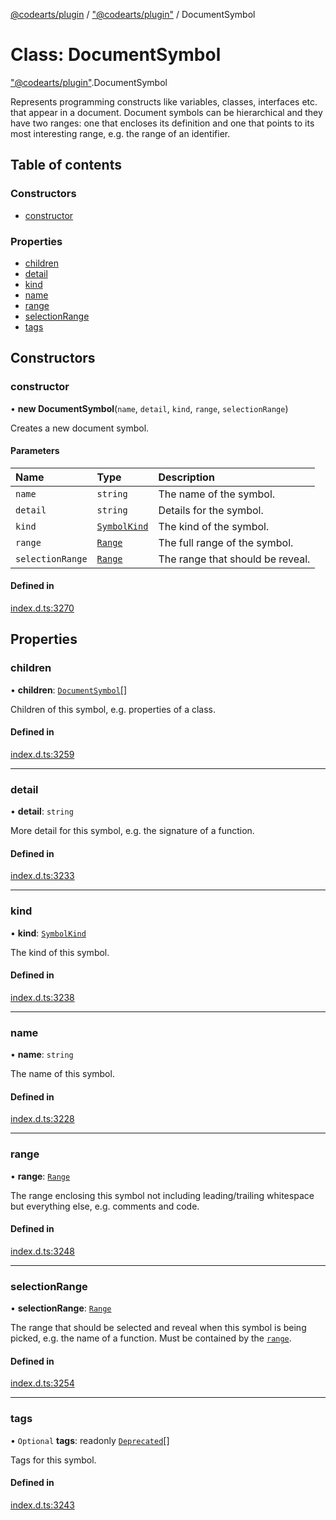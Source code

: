 [@codearts/plugin](../README.md) / ["@codearts/plugin"](../modules/_codearts_plugin_.md) / DocumentSymbol

# Class: DocumentSymbol

["@codearts/plugin"](../modules/_codearts_plugin_.md).DocumentSymbol

Represents programming constructs like variables, classes, interfaces etc. that appear in a document. Document
symbols can be hierarchical and they have two ranges: one that encloses its definition and one that points to
its most interesting range, e.g. the range of an identifier.

## Table of contents

### Constructors

- [constructor](codearts_plugin_.DocumentSymbol.md#constructor)

### Properties

- [children](codearts_plugin_.DocumentSymbol.md#children)
- [detail](codearts_plugin_.DocumentSymbol.md#detail)
- [kind](codearts_plugin_.DocumentSymbol.md#kind)
- [name](codearts_plugin_.DocumentSymbol.md#name)
- [range](codearts_plugin_.DocumentSymbol.md#range)
- [selectionRange](codearts_plugin_.DocumentSymbol.md#selectionrange)
- [tags](codearts_plugin_.DocumentSymbol.md#tags)

## Constructors

### constructor

• **new DocumentSymbol**(`name`, `detail`, `kind`, `range`, `selectionRange`)

Creates a new document symbol.

#### Parameters

| Name | Type | Description |
| :------ | :------ | :------ |
| `name` | `string` | The name of the symbol. |
| `detail` | `string` | Details for the symbol. |
| `kind` | [`SymbolKind`](../enums/codearts_plugin_.SymbolKind.md) | The kind of the symbol. |
| `range` | [`Range`](codearts_plugin_.Range.md) | The full range of the symbol. |
| `selectionRange` | [`Range`](codearts_plugin_.Range.md) | The range that should be reveal. |

#### Defined in

[index.d.ts:3270](https://github.com/shuyaqian/cloudide-plugin-api/blob/5b69219/index.d.ts#L3270)

## Properties

### children

• **children**: [`DocumentSymbol`](codearts_plugin_.DocumentSymbol.md)[]

Children of this symbol, e.g. properties of a class.

#### Defined in

[index.d.ts:3259](https://github.com/shuyaqian/cloudide-plugin-api/blob/5b69219/index.d.ts#L3259)

___

### detail

• **detail**: `string`

More detail for this symbol, e.g. the signature of a function.

#### Defined in

[index.d.ts:3233](https://github.com/shuyaqian/cloudide-plugin-api/blob/5b69219/index.d.ts#L3233)

___

### kind

• **kind**: [`SymbolKind`](../enums/codearts_plugin_.SymbolKind.md)

The kind of this symbol.

#### Defined in

[index.d.ts:3238](https://github.com/shuyaqian/cloudide-plugin-api/blob/5b69219/index.d.ts#L3238)

___

### name

• **name**: `string`

The name of this symbol.

#### Defined in

[index.d.ts:3228](https://github.com/shuyaqian/cloudide-plugin-api/blob/5b69219/index.d.ts#L3228)

___

### range

• **range**: [`Range`](codearts_plugin_.Range.md)

The range enclosing this symbol not including leading/trailing whitespace but everything else, e.g. comments and code.

#### Defined in

[index.d.ts:3248](https://github.com/shuyaqian/cloudide-plugin-api/blob/5b69219/index.d.ts#L3248)

___

### selectionRange

• **selectionRange**: [`Range`](codearts_plugin_.Range.md)

The range that should be selected and reveal when this symbol is being picked, e.g. the name of a function.
Must be contained by the [`range`](codearts_plugin_.DocumentSymbol.md#range).

#### Defined in

[index.d.ts:3254](https://github.com/shuyaqian/cloudide-plugin-api/blob/5b69219/index.d.ts#L3254)

___

### tags

• `Optional` **tags**: readonly [`Deprecated`](../enums/codearts_plugin_.SymbolTag.md#deprecated)[]

Tags for this symbol.

#### Defined in

[index.d.ts:3243](https://github.com/shuyaqian/cloudide-plugin-api/blob/5b69219/index.d.ts#L3243)
